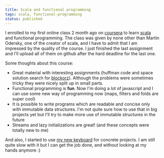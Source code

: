 ```yaml
---
title: Scala and functional programming
tags: scala, functional-programming
status: published
---
```


I enrolled to my first online class 2 month ago on <a href="https://www.coursera.org/">coursera</a> to learn <a href="http://www.scala-lang.org/">scala </a>and functional programming. The class was given by none other than Martin Odersky, one of the creator of scala, and I have to admit that I am impressed by the quality of the course. I just finished the last assignment and I'll upload all of them on github after the hard deadline for the last one.

Some thoughts about this course:
<ul>
	<li>Great material with interesting assignments (huffman code and space solution search for <a href="http://www.coolmath-games.com/0-bloxorz/index.html">blockorz</a>). Although the problems were sometimes tricky they were nicely split up in small parts.</li>
	<li>Functional programming is <strong>fun</strong>. Now I'm doing a lot of javascript and I can use some new way of programming now (maps, filters and folds are super cool)</li>
	<li>It is possible to write programs which are readable and concise only with immutable data structures. I'm not quite sure how to use that in big projects yet but I'll try to make more use of immutable structures in the future</li>
	<li>Streams and lazy initializations are great! (and these concepts were totally new to me)</li>
</ul>
And also, I started to use <a href="http://bepo.fr/wiki/Accueil">my new keyboard</a> for concrete projects. I am still quite slow with it but I can get the job done, and without looking at my hands anymore :)